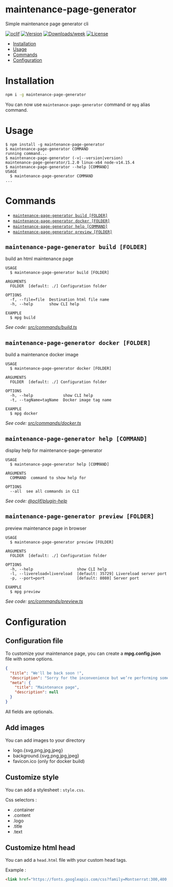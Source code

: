 maintenance-page-generator
==========================

Simple maintenance page generator cli

[![oclif](https://img.shields.io/badge/cli-oclif-brightgreen.svg)](https://oclif.io)
[![Version](https://img.shields.io/npm/v/maintenance-page-generator.svg)](https://npmjs.org/package/maintenance-page-generator)
[![Downloads/week](https://img.shields.io/npm/dw/maintenance-page-generator.svg)](https://npmjs.org/package/maintenance-page-generator)
[![License](https://img.shields.io/npm/l/maintenance-page-generator.svg)](https://github.com/sylcastaing/maintenance-page-generator/blob/master/package.json)

<!-- toc -->
* [Installation](#installation)
* [Usage](#usage)
* [Commands](#commands)
* [Configuration](#configuration)
<!-- tocstop -->
# Installation
```bash
npm i -g maintenance-page-generator
```

You can now use `maintenance-page-generator` command or `mpg` alias command. 

# Usage
<!-- usage -->
```sh-session
$ npm install -g maintenance-page-generator
$ maintenance-page-generator COMMAND
running command...
$ maintenance-page-generator (-v|--version|version)
maintenance-page-generator/1.2.0 linux-x64 node-v14.15.4
$ maintenance-page-generator --help [COMMAND]
USAGE
  $ maintenance-page-generator COMMAND
...
```
<!-- usagestop -->
# Commands
<!-- commands -->
* [`maintenance-page-generator build [FOLDER]`](#maintenance-page-generator-build-folder)
* [`maintenance-page-generator docker [FOLDER]`](#maintenance-page-generator-docker-folder)
* [`maintenance-page-generator help [COMMAND]`](#maintenance-page-generator-help-command)
* [`maintenance-page-generator preview [FOLDER]`](#maintenance-page-generator-preview-folder)

## `maintenance-page-generator build [FOLDER]`

build an html maintenance page

```
USAGE
  $ maintenance-page-generator build [FOLDER]

ARGUMENTS
  FOLDER  [default: ./] Configuration folder

OPTIONS
  -f, --file=file  Destination html file name
  -h, --help       show CLI help

EXAMPLE
  $ mpg build
```

_See code: [src/commands/build.ts](https://github.com/sylcastaing/maintenance-page-generator/blob/v1.2.0/src/commands/build.ts)_

## `maintenance-page-generator docker [FOLDER]`

build a maintenance docker image

```
USAGE
  $ maintenance-page-generator docker [FOLDER]

ARGUMENTS
  FOLDER  [default: ./] Configuration folder

OPTIONS
  -h, --help             show CLI help
  -t, --tagName=tagName  Docker image tag name

EXAMPLE
  $ mpg docker
```

_See code: [src/commands/docker.ts](https://github.com/sylcastaing/maintenance-page-generator/blob/v1.2.0/src/commands/docker.ts)_

## `maintenance-page-generator help [COMMAND]`

display help for maintenance-page-generator

```
USAGE
  $ maintenance-page-generator help [COMMAND]

ARGUMENTS
  COMMAND  command to show help for

OPTIONS
  --all  see all commands in CLI
```

_See code: [@oclif/plugin-help](https://github.com/oclif/plugin-help/blob/v3.2.1/src/commands/help.ts)_

## `maintenance-page-generator preview [FOLDER]`

preview maintenance page in browser

```
USAGE
  $ maintenance-page-generator preview [FOLDER]

ARGUMENTS
  FOLDER  [default: ./] Configuration folder

OPTIONS
  -h, --help                   show CLI help
  -l, --livereload=livereload  [default: 35729] Livereload server port
  -p, --port=port              [default: 8080] Server port

EXAMPLE
  $ mpg preview
```

_See code: [src/commands/preview.ts](https://github.com/sylcastaing/maintenance-page-generator/blob/v1.2.0/src/commands/preview.ts)_
<!-- commandsstop -->

# Configuration

## Configuration file

To customize your maintenance page, you can create a **mpg.config.json** file with some options.

```json
{
  "title": "We'll be back soon !",
  "description": "Sorry for the inconvenience but we’re performing some maintenance at the moment.",
  "meta": {
    "title": "Maintenance page",
    "description": null
  }
}
```

All fields are optionals.

## Add images

You can add images to your directory

- logo.{svg,png,jpg,jpeg}
- background.{svg,png,jpg,jpeg}
- favicon.ico (only for docker build)

## Customize style

You can add a stylesheet : `style.css`.

Css selectors :

- .container
- .content
- .logo
- .title
- .text

## Customize html head

You can add a `head.html` file with your custom head tags.

Example : 

```html
<link href="https://fonts.googleapis.com/css?family=Montserrat:300,400,500,600,700" rel="stylesheet" />
```
